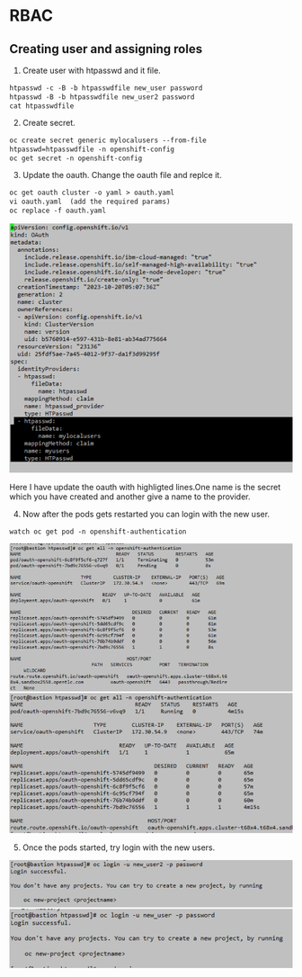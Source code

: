 # RBAC
## Creating user and assigning roles 

1. Create user with htpasswd and it file.
```
htpasswd -c -B -b htpasswdfile new_user password
htpasswd -B -b htpasswdfile new_user2 password
cat htpasswdfile
```

2. Create secret.

```
oc create secret generic mylocalusers --from-file htpasswd=htpasswdfile -n openshift-config
oc get secret -n openshift-config
```
3. Update the oauth. Change the oauth file and replce it.
```
oc get oauth cluster -o yaml > oauth.yaml
vi oauth.yaml  (add the required params)
oc replace -f oauth.yaml
```
![Alt text](../image-12.png)


Here I have update the oauth with highligted lines.One name is the secret which you have created and another give a name to the provider.

4. Now after the pods gets restarted you can login with the new user.

```
watch oc get pod -n openshift-authentication
```

![Alt text](../image-13.png)
![Alt text](../image-14.png)

5. Once the pods started, try login with the new users.

![Alt text](../image-15.png)
![Alt text](../image-16.png)
